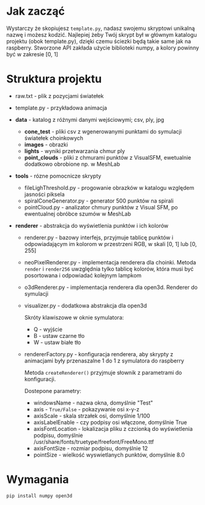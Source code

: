 # Jak zacząć

Wystarczy że skopiujesz `template.py`, nadasz swojemu skryptowi unikalną nazwę i możesz kodzić.
Najlepiej żeby Twój skrypt był w głównym katalogu projektu (obok template.py), dzięki czemu ściezki będą takie same jak na raspberry.
Stworzone API zakłada użycie biblioteki numpy, a kolory powinny być w zakresie [0, 1]

# Struktura projektu

 - raw.txt - plik z pozycjami światełek
 - template.py - przykładowa animacja

 - **data** - katalog z różnymi danymi wejściowymi; csv, ply, jpg
    - **cone_test** - pliki csv z wgenerowanymi punktami do symulacji światełek choinkowych
    - **images** - obrazki
    - **lights** - wyniki przetwarzania chmur ply
    - **point_clouds** - pliki z chmurami punktów z VisualSFM, ewetualnie dodatkowo obrobione np. w MeshLab

 - **tools** - rózne pomocnicze skrypty
    - fileLighThreshold.py - progowanie obrazków w katalogu względem jasności piksela
    - spiralConeGenerator.py - generator 500 punktów na spirali
    - pointCloud.py - analizator chmury punktów z Visual SFM, po ewentualnej obróbce szumów w MeshLab

 - **renderer** - abstrakcja do wyświetlenia punktów i ich kolorów
    - renderer.py - bazowy interfejs, przyjmuje tablicę punktów i odpowiadającym im kolorom w przestrzeni RGB, w skali [0, 1] lub [0, 255]
    - neoPixelRenderer.py - implementacja renderera dla choinki. Metoda `render` i `render256` uwzględnia tylko tablicę kolorów, która musi być posortowana i odpowiadać kolejnym lampkom
    - o3dRenderer.py - implementacja renderera dla open3d. Renderer do symulacji
    - visualizer.py - dodatkowa abstrakcja dla open3d

      Skróty klawiszowe w oknie symulatora:
       - Q - wyjście
       - B - ustaw czarne tło
       - W - ustaw białe tło

    - rendererFactory.py - konfiguracja renderera, aby skrypty z animacjami były przenaszalne 1 do 1 z symulatora do raspberry

      Metoda `createRenderer()` przyjmuje słownik z parametrami do konfiguracji.

      Dostepone parametry:
        - windowsName - nazwa okna, domyślnie "Test"
        - axis - `True/False` - pokazywanie osi x-y-z
        - axisScale - skala strzałek osi, domyślnie 1/100
        - axisLabelEnable - czy podpisy osi włączone, domyślnie True
        - axisFontLocation - lokalizacja pliku z czcionką do wyświetlenia podpisu, domyślnie /usr/share/fonts/truetype/freefont/FreeMono.ttf
        - axisFontSize - rozmiar podpisu, domyślnie 12
        - pointSize - wielkość wyswietlanych punktów, domyślnie 8.0

# Wymagania
 
```
pip install numpy open3d
```